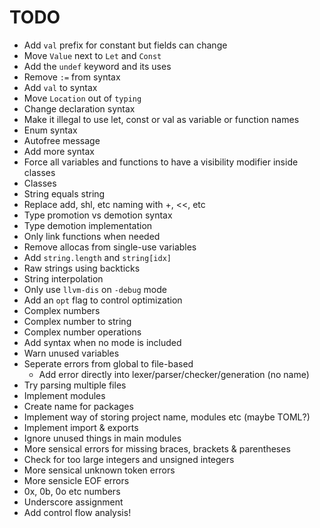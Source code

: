 # TODO
- Add `val` prefix for constant but fields can change
- Move `Value` next to `Let` and `Const`
- Add the `undef` keyword and its uses
- Remove `:=` from syntax
- Add `val` to syntax
- Move `Location` out of `typing`
- Change declaration syntax
- Make it illegal to use let, const or val as variable or function names
- Enum syntax
- Autofree message
- Add more syntax
- Force all variables and functions to have a visibility modifier inside classes
- Classes
- String equals string
- Replace add, shl, etc naming with +, <<, etc
- Type promotion vs demotion syntax
- Type demotion implementation
- Only link functions when needed
- Remove allocas from single-use variables
- Add `string.length` and `string[idx]`
- Raw strings using backticks
- String interpolation
- Only use `llvm-dis` on `-debug` mode
- Add an `opt` flag to control optimization
- Complex numbers
- Complex number to string
- Complex number operations
- Add syntax when no mode is included
- Warn unused variables
- Seperate errors from global to file-based
    - Add error directly into lexer/parser/checker/generation (no name)
- Try parsing multiple files
- Implement modules
- Create name for packages
- Implement way of storing project name, modules etc (maybe TOML?)
- Implement import & exports
- Ignore unused things in main modules
- More sensical errors for missing braces, brackets & parentheses
- Check for too large integers and unsigned integers
- More sensical unknown token errors
- More sensicle EOF errors
- 0x, 0b, 0o etc numbers
- Underscore assignment
- Add control flow analysis!